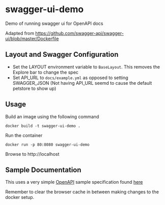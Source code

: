 # swagger-ui-demo
Demo of running swagger ui for OpenAPI docs

Adapted from https://github.com/swagger-api/swagger-ui/blob/master/Dockerfile

## Layout and Swagger Configuration

* Set the LAYOUT environment variable to `BaseLayout`. This removes the Explore bar to change the spec
* Set API_URL to `docs/example.yml` as opposed to setting SWAGGER_JSON (Not having API_URL seemd to cause the default petstore to show up)

## Usage

Build an image using the following command
```
docker build -t swagger-ui-demo .
```

Run the container
```
docker run -p 80:8080 swagger-ui-demo
```

Browse to http://localhost

## Sample Documentation

This uses a very simple [OpenAPI](https://swagger.io/specification/) sample specification found [here](https://swagger.io/docs/specification/basic-structure/)

Remember to clear the browser cache in between making changes to the docker setup.
